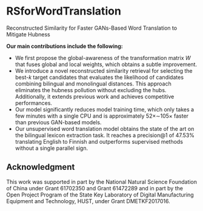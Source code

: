 # RSforWordTranslation
Reconstructed Similarity for Faster GANs-Based Word Translation to Mitigate Hubness

**Our main contributions include the following:**
- We first propose the global-awareness of the transformation matrix $W$ that fuses global and local weights, which obtains a subtle improvement.
- We introduce a novel reconstructed similarity retrieval for selecting the best-$k$ target candidates that evaluates the likelihood of candidates combining bilingual and monolingual distances. This approach eliminates the hubness pollution without excluding the hubs. Additionally, it extends previous work and achieves competitive performances.
- Our model significantly reduces model training time, which only takes a few minutes with a single CPU and is approximately 52$\times$$\sim$105$\times$ faster than previous GAN-based models.		
- Our unsupervised word translation model obtains the state of the art on the bilingual lexicon extraction task. It reaches a precision@1 of 47.53\%  translating English to Finnish and outperforms supervised methods without a single parallel sign.

## Acknowledgment
This work was supported in part by the National Natural Science Foundation of China under Grant 61702350 and Grant 61472289 and in part by the Open Project Program of the State Key Laboratory of Digital Manufacturing Equipment and Technology, HUST, under Grant DMETKF2017016.
